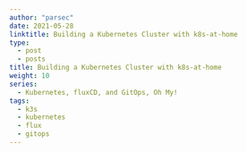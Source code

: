 ```yaml
---
author: "parsec"
date: 2021-05-28
linktitle: Building a Kubernetes Cluster with k8s-at-home
type:
  - post
  - posts
title: Building a Kubernetes Cluster with k8s-at-home
weight: 10
series:
  - Kubernetes, fluxCD, and GitOps, Oh My!
tags:
  - k3s
  - kubernetes
  - flux
  - gitops
---
```


